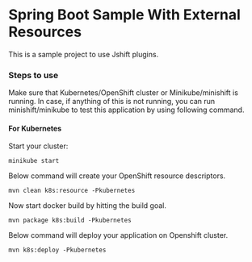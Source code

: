 # Spring Boot Sample With External Resources

This is a sample project to use Jshift plugins.

### Steps to use

Make sure that Kubernetes/OpenShift cluster or Minikube/minishift is running. In case, if anything of this is not running, you can
run minishift/minikube to test this application by using following command.


#### For Kubernetes
Start your cluster:
```
minikube start
```
Below command will create your OpenShift resource descriptors.
```
mvn clean k8s:resource -Pkubernetes
```

Now start docker build  by hitting the build goal.
```
mvn package k8s:build -Pkubernetes
```

Below command will deploy your application on Openshift cluster.
```
mvn k8s:deploy -Pkubernetes
```
